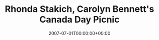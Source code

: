 ---
templateKey: event
guid: 0893ef0f-6eab-11ea-99c5-002590d1d1b0
date: 2007-07-01T00:00:00+00:00
eventTime: 'none'
title: "Rhonda Stakich, Carolyn Bennett's Canada Day Picnic"
artist: Rhonda Stakich
city: Toronto
venue: Carolyn Bennett's Canada Day Picnic
group: Tim Shia
---